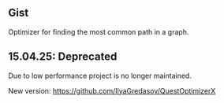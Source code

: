 ## Gist
Optimizer for finding the most common path in a graph.
## 15.04.25: Deprecated  
Due to low performance project is no longer maintained.

New version:
https://github.com/IlyaGredasov/QuestOptimizerX